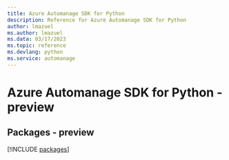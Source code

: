 ```yaml
---
title: Azure Automanage SDK for Python
description: Reference for Azure Automanage SDK for Python
author: lmazuel
ms.author: lmazuel
ms.data: 03/17/2023
ms.topic: reference
ms.devlang: python
ms.service: automanage
---
```

# Azure Automanage SDK for Python - preview
## Packages - preview
[!INCLUDE [packages](automanage-index.md)]